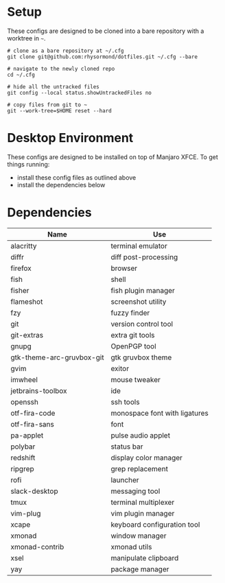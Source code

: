 # Setup

These configs are designed to be cloned into a bare repository with a worktree in `~`.

```fish
# clone as a bare repository at ~/.cfg
git clone git@github.com:rhysormond/dotfiles.git ~/.cfg --bare

# navigate to the newly cloned repo
cd ~/.cfg

# hide all the untracked files
git config --local status.showUntrackedFiles no

# copy files from git to ~
git --work-tree=$HOME reset --hard
```

# Desktop Environment

These configs are designed to be installed on top of Manjaro XFCE.
To get things running:
 - install these config files as outlined above
 - install the dependencies below

# Dependencies

| Name                      | Use                            |
| ------------------------- | ------------------------------ |
| alacritty                 | terminal emulator              |
| diffr                     | diff post-processing           |
| firefox                   | browser                        |
| fish                      | shell                          |
| fisher                    | fish plugin manager            |
| flameshot                 | screenshot utility             |
| fzy                       | fuzzy finder                   |
| git                       | version control tool           |
| git-extras                | extra git tools                |
| gnupg                     | OpenPGP tool                   |
| gtk-theme-arc-gruvbox-git | gtk gruvbox theme              |
| gvim                      | exitor                         |
| imwheel                   | mouse tweaker                  |
| jetbrains-toolbox         | ide                            |
| openssh                   | ssh tools                      |
| otf-fira-code             | monospace font with ligatures  |
| otf-fira-sans             | font                           |
| pa-applet                 | pulse audio applet             |
| polybar                   | status bar                     |
| redshift                  | display color manager          |
| ripgrep                   | grep replacement               |
| rofi                      | launcher                       |
| slack-desktop             | messaging tool                 |
| tmux                      | terminal multiplexer           |
| vim-plug                  | vim plugin manager             |
| xcape                     | keyboard configuration tool    |
| xmonad                    | window manager                 |
| xmonad-contrib            | xmonad utils                   |
| xsel                      | manipulate clipboard           |
| yay                       | package manager                |

